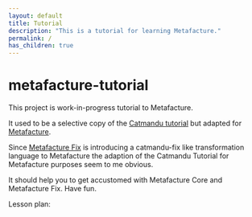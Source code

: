 ```yaml
---
layout: default
title: Tutorial
description: "This is a tutorial for learning Metafacture."
permalink: /
has_children: true
---
```


# metafacture-tutorial

This project is work-in-progress tutorial to Metafacture.

It used to be a selective copy of the [Catmandu tutorial](https://librecatproject.wordpress.com/2014/12/01/day-1-getting-catmandu/) but adapted for [Metafacture](https://github.com/metafacture).

Since [Metafacture Fix](https://github.com/metafacture/metafacture-fix) is introducing a catmandu-fix like transformation language to Metafacture the adaption of the Catmandu Tutorial for Metafacture purposes seem to me obvious.

It should help you to get accustomed with Metafacture Core and Metafacture Fix.
Have fun.

Lesson plan:

